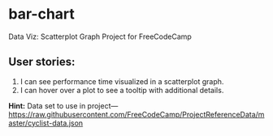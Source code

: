 # bar-chart
Data Viz: Scatterplot Graph Project for FreeCodeCamp

## User stories:
1. I can see performance time visualized in a scatterplot graph.
2. I can hover over a plot to see a tooltip with additional details.

**Hint:** Data set to use in project—https://raw.githubusercontent.com/FreeCodeCamp/ProjectReferenceData/master/cyclist-data.json
